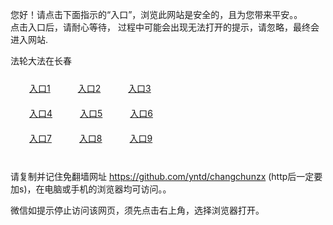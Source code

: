 您好！请点击下面指示的“入口”，浏览此网站是安全的，且为您带来平安。。 <br/>
点击入口后，请耐心等待， 过程中可能会出现无法打开的提示，请忽略，最终会进入网站. </br>

法轮大法在长春<br/>
<div style="padding:10px"><a style="margin:20px" target="_blank" href="https://d1j6u4cdd3v2uh.cloudfront.net/2Qpsp?xgevzbek" id="ccLink1" rel="nofollow">入口1</a> <a target="_blank" style="margin:20px" href="https://d3xqy8dgf5lmj.cloudfront.net/2Qpsp?oslch" id="ccLink2" rel="nofollow">入口2</a> <a style="margin:20px" target="_blank" href="https://d1xd99kuoeary5.cloudfront.net/2Qpsp?fzotou" id="ccLink3" rel="nofollow">入口3</a></div>

<div style="padding:10px" ><a style="margin:20px" target="_blank" href="https://d1j6u4cdd3v2uh.cloudfront.net/2Qpsp?xgevzbek" id="ccLink4" rel="nofollow">入口4</a> <a style="margin:20px" href="https://d3xqy8dgf5lmj.cloudfront.net/2Qpsp?oslch" target="_blank" id="ccLink5" rel="nofollow">入口5</a> <a style="margin:20px" href="https://d1xd99kuoeary5.cloudfront.net/2Qpsp?fzotou" target="_blank" id="ccLink6" rel="nofollow">入口6</a></div>

<div style="padding:10px"><a style="margin:20px" target="_blank" href="https://d1j6u4cdd3v2uh.cloudfront.net/2Qpsp?xgevzbek" id="ccLink7" rel="nofollow">入口7</a> <a style="margin:20px" href="https://d3xqy8dgf5lmj.cloudfront.net/2Qpsp?oslch" target="_blank" id="ccLink8" rel="nofollow">入口8</a> <a style="margin:20px" target="_blank" href="https://d1xd99kuoeary5.cloudfront.net/2Qpsp?fzotou" id="ccLink9" rel="nofollow">入口9</a></div>

<br/>



请复制并记住免翻墙网址 https://github.com/yntd/changchunzx (http后一定要加s)，在电脑或手机的浏览器均可访问。。<br/>

微信如提示停止访问该网页，须先点击右上角，选择浏览器打开。
